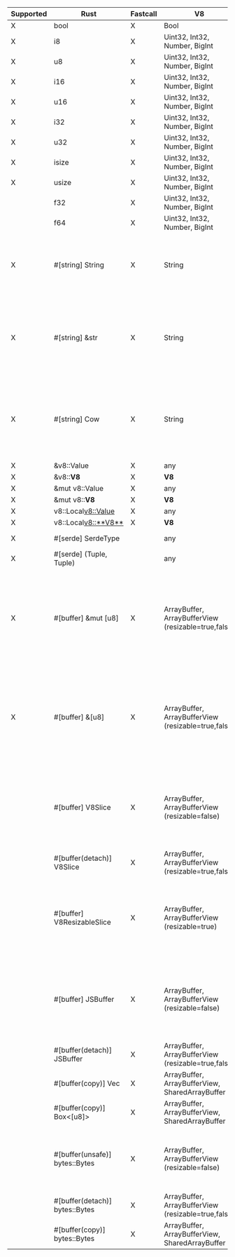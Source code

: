 | Supported | Rust                           | Fastcall | V8                                                  | Notes                                                                   |
| --------- | ------------------------------ | -------- | --------------------------------------------------- | ----------------------------------------------------------------------- |
| X         | bool                           | X        | Bool                                                |                                                                         |
| X         | i8                             | X        | Uint32, Int32, Number, BigInt                       |                                                                         |
| X         | u8                             | X        | Uint32, Int32, Number, BigInt                       |                                                                         |
| X         | i16                            | X        | Uint32, Int32, Number, BigInt                       |                                                                         |
| X         | u16                            | X        | Uint32, Int32, Number, BigInt                       |                                                                         |
| X         | i32                            | X        | Uint32, Int32, Number, BigInt                       |                                                                         |
| X         | u32                            | X        | Uint32, Int32, Number, BigInt                       |                                                                         |
| X         | isize                          | X        | Uint32, Int32, Number, BigInt                       |                                                                         |
| X         | usize                          | X        | Uint32, Int32, Number, BigInt                       |                                                                         |
|           | f32                            | X        | Uint32, Int32, Number, BigInt                       |                                                                         |
|           | f64                            | X        | Uint32, Int32, Number, BigInt                       |                                                                         |
| X         | #[string] String               | X        | String                                              | Will always create a copy of the String data.                           |
| X         | #[string] &str                 | X        | String                                              | Will create a copy of the String data if it doesn't fit on the stack.   |
| X         | #[string] Cow<str>             | X        | String                                              | Will create a copy of the String data if it doesn't fit on the stack.   |
| X         | &v8::Value                     | X        | any                                                 |                                                                         |
| X         | &v8::**V8**                    | X        | **V8**                                              |                                                                         |
| X         | &mut v8::Value                 | X        | any                                                 |                                                                         |
| X         | &mut v8::**V8**                | X        | **V8**                                              |                                                                         |
| X         | v8::Local<v8::Value>           | X        | any                                                 |                                                                         |
| X         | v8::Local<v8::**V8**>          | X        | **V8**                                              |                                                                         |
| X         | #[serde] SerdeType             |          | any                                                 | ⚠️ May be slow.                                                          |
| X         | #[serde] (Tuple, Tuple)        |          | any                                                 | ⚠️ May be slow.                                                          |
| X         | #[buffer] &mut [u8]            | X        | ArrayBuffer, ArrayBufferView (resizable=true,false) | ⚠️ JS may modify the contents of the slice if V8 is called re-entrantly. |
| X         | #[buffer] &[u8]                | X        | ArrayBuffer, ArrayBufferView (resizable=true,false) | ⚠️ JS may modify the contents of the slice if V8 is called re-entrantly. |
|           | #[buffer] V8Slice              | X        | ArrayBuffer, ArrayBufferView (resizable=false)      | ⚠️ JS may modify the contents of slices obtained from buffer.            |
|           | #[buffer(detach)] V8Slice      | X        | ArrayBuffer, ArrayBufferView (resizable=true,false) | Safe.                                                                   |
|           | #[buffer] V8ResizableSlice     | X        | ArrayBuffer, ArrayBufferView (resizable=true)       | ⚠️ JS may modify the contents of slices obtained from buffer.            |
|           | #[buffer] JSBuffer             | X        | ArrayBuffer, ArrayBufferView (resizable=false)      | ⚠️ JS may modify the contents of slices obtained from buffer.            |
|           | #[buffer(detach)] JSBuffer     | X        | ArrayBuffer, ArrayBufferView (resizable=true,false) | Safe.                                                                   |
|           | #[buffer(copy)] Vec<u8>        | X        | ArrayBuffer, ArrayBufferView, SharedArrayBuffer     | Safe.                                                                   |
|           | #[buffer(copy)] Box<[u8]>      | X        | ArrayBuffer, ArrayBufferView, SharedArrayBuffer     | Safe.                                                                   |
|           | #[buffer(unsafe)] bytes::Bytes | X        | ArrayBuffer, ArrayBufferView (resizable=false)      | ⚠️ JS may modify the contents of the buffer.                             |
|           | #[buffer(detach)] bytes::Bytes | X        | ArrayBuffer, ArrayBufferView (resizable=true,false) | Safe.                                                                   |
|           | #[buffer(copy)] bytes::Bytes   | X        | ArrayBuffer, ArrayBufferView, SharedArrayBuffer     | Safe.                                                                   |
